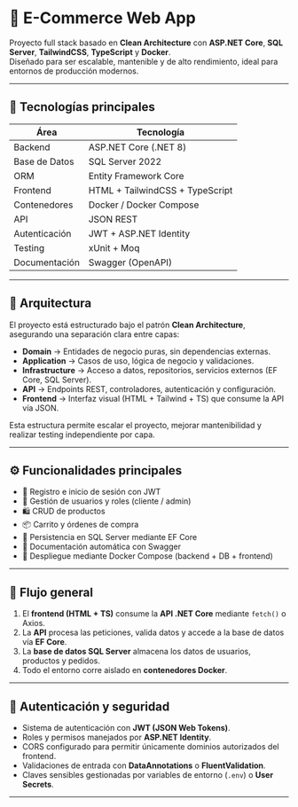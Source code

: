 # 🛒 E-Commerce Web App

Proyecto full stack basado en **Clean Architecture** con **ASP.NET Core**, **SQL Server**, **TailwindCSS**, **TypeScript** y **Docker**.  
Diseñado para ser escalable, mantenible y de alto rendimiento, ideal para entornos de producción modernos.

---

## 🚀 Tecnologías principales

| Área | Tecnología |
|------|-------------|
| Backend | ASP.NET Core (.NET 8) |
| Base de Datos | SQL Server 2022 |
| ORM | Entity Framework Core |
| Frontend | HTML + TailwindCSS + TypeScript |
| Contenedores | Docker / Docker Compose |
| API | JSON REST |
| Autenticación | JWT + ASP.NET Identity |
| Testing | xUnit + Moq |
| Documentación | Swagger (OpenAPI) |

---

## 🧩 Arquitectura

El proyecto está estructurado bajo el patrón **Clean Architecture**, asegurando una separación clara entre capas:

- **Domain** → Entidades de negocio puras, sin dependencias externas.  
- **Application** → Casos de uso, lógica de negocio y validaciones.  
- **Infrastructure** → Acceso a datos, repositorios, servicios externos (EF Core, SQL Server).  
- **API** → Endpoints REST, controladores, autenticación y configuración.  
- **Frontend** → Interfaz visual (HTML + Tailwind + TS) que consume la API vía JSON.  

Esta estructura permite escalar el proyecto, mejorar mantenibilidad y realizar testing independiente por capa.

---

## ⚙️ Funcionalidades principales

- 🔐 Registro e inicio de sesión con JWT  
- 👤 Gestión de usuarios y roles (cliente / admin)  
- 🛍️ CRUD de productos  
- 📦 Carrito y órdenes de compra  
- 💾 Persistencia en SQL Server mediante EF Core  
- 📜 Documentación automática con Swagger  
- 🧱 Despliegue mediante Docker Compose (backend + DB + frontend)

---

## 🧠 Flujo general

1. El **frontend (HTML + TS)** consume la **API .NET Core** mediante `fetch()` o Axios.  
2. La **API** procesa las peticiones, valida datos y accede a la base de datos vía **EF Core**.  
3. La **base de datos SQL Server** almacena los datos de usuarios, productos y pedidos.  
4. Todo el entorno corre aislado en **contenedores Docker**.  

---

## 🔐 Autenticación y seguridad

- Sistema de autenticación con **JWT (JSON Web Tokens)**.  
- Roles y permisos manejados por **ASP.NET Identity**.  
- CORS configurado para permitir únicamente dominios autorizados del frontend.  
- Validaciones de entrada con **DataAnnotations** o **FluentValidation**.  
- Claves sensibles gestionadas por variables de entorno (`.env`) o **User Secrets**.  

---

